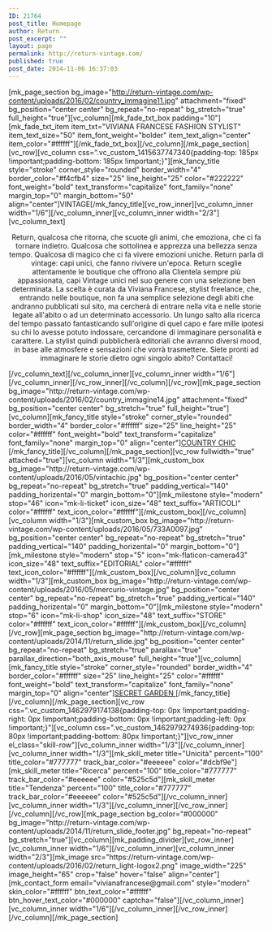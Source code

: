 ```yaml
---
ID: 21764
post_title: Homepage
author: Return
post_excerpt: ""
layout: page
permalink: http://return-vintage.com/
published: true
post_date: 2014-11-06 16:37:03
---
```

[mk_page_section bg_image="http://return-vintage.com/wp-content/uploads/2016/02/country_immagine11.jpg" attachment="fixed" bg_position="center center" bg_repeat="no-repeat" bg_stretch="true" full_height="true"][vc_column][mk_fade_txt_box padding="10"][mk_fade_txt_item item_txt="VIVIANA FRANCESE FASHION STYLIST" item_text_size="50" item_font_weight="bolder" item_text_align="center" item_color="#ffffff"][/mk_fade_txt_box][/vc_column][/mk_page_section][vc_row][vc_column css=".vc_custom_1415637747340{padding-top: 185px !important;padding-bottom: 185px !important;}"][mk_fancy_title style="stroke" corner_style="rounded" border_width="4" border_color="#f4cfb4" size="25" line_height="25" color="#222222" font_weight="bold" text_transform="capitalize" font_family="none" margin_top="0" margin_bottom="50" align="center"]VINTAGE[/mk_fancy_title][vc_row_inner][vc_column_inner width="1/6"][/vc_column_inner][vc_column_inner width="2/3"][vc_column_text]
<p style="text-align: center;">Return, qualcosa che ritorna, che scuote gli animi, che emoziona, che ci fa tornare indietro. Qualcosa che sottolinea e apprezza una bellezza senza tempo. Qualcosa di magico che ci fa vivere emozioni uniche. Return parla di vintage: capi unici, che fanno rivivere un'epoca. Return sceglie attentamente le boutique che offrono alla Clientela sempre più appassionata, capi Vintage unici nel suo genere con una selezione ben determinata. La scelta è curata da Viviana Francese, stylist freelance, che, entrando nelle boutique, non fa una semplice selezione degli abiti che andranno pubblicati sul sito, ma cercherà di entrare nella vita e nelle storie legate all'abito o ad un determinato accessorio. Un lungo salto alla ricerca del tempo passato fantasticando sull'origine di quel capo e fare mille ipotesi su chi lo avesse potuto indossare, cercandone di immaginare personalità e carattere. La stylist quindi pubblicherà editoriali che avranno diversi mood, in base alle atmosfere e sensazioni che vorrà trasmettere. Siete pronti ad immaginare le storie dietro ogni singolo abito? Contattaci!</p>
[/vc_column_text][/vc_column_inner][vc_column_inner width="1/6"][/vc_column_inner][/vc_row_inner][/vc_column][/vc_row][mk_page_section bg_image="http://return-vintage.com/wp-content/uploads/2016/02/country_immagine14.jpg" attachment="fixed" bg_position="center center" bg_stretch="true" full_height="true"][vc_column][mk_fancy_title style="stroke" corner_style="rounded" border_width="4" border_color="#ffffff" size="25" line_height="25" color="#ffffff" font_weight="bold" text_transform="capitalize" font_family="none" margin_top="0" align="center"]<a href="http://return-vintage.com/country-chic/">COUNTRY CHIC </a>[/mk_fancy_title][/vc_column][/mk_page_section][vc_row fullwidth="true" attached="true"][vc_column width="1/3"][mk_custom_box bg_image="http://return-vintage.com/wp-content/uploads/2016/05/vintachic.jpg" bg_position="center center" bg_repeat="no-repeat" bg_stretch="true" padding_vertical="140" padding_horizental="0" margin_bottom="0"][mk_milestone style="modern" stop="46" icon="mk-li-ticket" icon_size="48" text_suffix="ARTICOLI" color="#ffffff" text_icon_color="#ffffff"][/mk_custom_box][/vc_column][vc_column width="1/3"][mk_custom_box bg_image="http://return-vintage.com/wp-content/uploads/2016/05/733A0097.jpg" bg_position="center center" bg_repeat="no-repeat" bg_stretch="true" padding_vertical="140" padding_horizental="0" margin_bottom="0"][mk_milestone style="modern" stop="5" icon="mk-flaticon-camera43" icon_size="48" text_suffix="EDITORIAL" color="#ffffff" text_icon_color="#ffffff"][/mk_custom_box][/vc_column][vc_column width="1/3"][mk_custom_box bg_image="http://return-vintage.com/wp-content/uploads/2016/05/mercurio-vintage.jpg" bg_position="center center" bg_repeat="no-repeat" bg_stretch="true" padding_vertical="140" padding_horizental="0" margin_bottom="0"][mk_milestone style="modern" stop="6" icon="mk-li-shop" icon_size="48" text_suffix="STORE" color="#ffffff" text_icon_color="#ffffff"][/mk_custom_box][/vc_column][/vc_row][mk_page_section bg_image="http://return-vintage.com/wp-content/uploads/2014/11/return_slide.jpg" bg_position="center center" bg_repeat="no-repeat" bg_stretch="true" parallax="true" parallax_direction="both_axis_mouse" full_height="true"][vc_column][mk_fancy_title style="stroke" corner_style="rounded" border_width="4" border_color="#ffffff" size="25" line_height="25" color="#ffffff" font_weight="bold" text_transform="capitalize" font_family="none" margin_top="0" align="center"]<a href="http://return-vintage.com/secret-garden/">SECRET GARDEN </a>[/mk_fancy_title][/vc_column][/mk_page_section][vc_row css=".vc_custom_1462979174138{padding-top: 0px !important;padding-right: 0px !important;padding-bottom: 0px !important;padding-left: 0px !important;}"][vc_column css=".vc_custom_1462979274936{padding-top: 80px !important;padding-bottom: 80px !important;}"][vc_row_inner el_class="skill-row"][vc_column_inner width="1/3"][/vc_column_inner][vc_column_inner width="1/3"][mk_skill_meter title="Unicità" percent="100" title_color="#777777" track_bar_color="#eeeeee" color="#dcbf9e"][mk_skill_meter title="Ricerca" percent="100" title_color="#777777" track_bar_color="#eeeeee" color="#525c5d"][mk_skill_meter title="Tendenza" percent="100" title_color="#777777" track_bar_color="#eeeeee" color="#525c5d"][/vc_column_inner][vc_column_inner width="1/3"][/vc_column_inner][/vc_row_inner][/vc_column][/vc_row][mk_page_section bg_color="#000000" bg_image="http://return-vintage.com/wp-content/uploads/2014/11/return_slide_footer.jpg" bg_repeat="no-repeat" bg_stretch="true"][vc_column][mk_padding_divider][vc_row_inner][vc_column_inner width="1/6"][/vc_column_inner][vc_column_inner width="2/3"][mk_image src="https://return-vintage.com/wp-content/uploads/2016/02/return_light-logox2.png" image_width="225" image_height="65" crop="false" hover="false" align="center"][mk_contact_form email="vivianafrancese@gmail.com" style="modern" skin_color="#ffffff" btn_text_color="#ffffff" btn_hover_text_color="#000000" captcha="false"][/vc_column_inner][vc_column_inner width="1/6"][/vc_column_inner][/vc_row_inner][/vc_column][/mk_page_section]